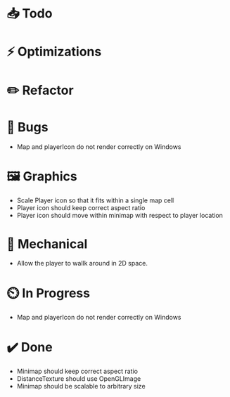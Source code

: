 # 📥 Todo

# ⚡  Optimizations

# ✏️  Refactor

# 🐞 Bugs
* Map and playerIcon do not render correctly on Windows

# 🖼️  Graphics
* Scale Player icon so that it fits within a single map cell
* Player icon should keep correct aspect ratio
* Player icon should move within minimap with respect to player location

# 🔧 Mechanical
* Allow the player to wallk around in 2D space.

# ⏲️  In Progress
* Map and playerIcon do not render correctly on Windows

# ✔️  Done
* Minimap should keep correct aspect ratio
* DistanceTexture should use OpenGLImage
* Minimap should be scalable to arbitrary size